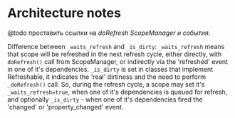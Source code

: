 Architecture notes
==================

@todo проставить ссылки на _doRefresh ScopeManager и события_.

Difference between `_waits_refresh` and `_is_dirty`:
`_waits_refresh` means that scope will be refreshed in the next refresh cycle, either directly, with `doRefresh()` call
from ScopeManager, or indirectly via the 'refreshed' event in one of it's dependencies. `_is_dirty` is set in classes that
implement Refreshable, it indicates the 'real' dirtiness and the need to perform `_doRefresh()` call. So, during the refresh
cycle, a scope may set it's `_waits_refresh=true`, when one of it's dependencies is queued for refresh, and optionally
`_is_dirty` - when one of it's dependencies fired the 'changed' or 'property_changed' event.